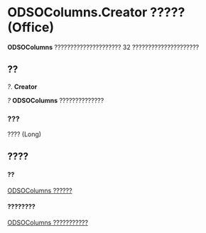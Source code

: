 
# ODSOColumns.Creator ????? (Office)

 **ODSOColumns** ????????????????????? 32 ?????????????????????


## ??

 _?_. **Creator**

 _?_ **ODSOColumns** ??????????????


### ???

???? (Long)


## ????


#### ??


[ODSOColumns ??????](eaac6cd2-45ff-72ea-c9c9-a22f24214756.md)
#### ????????


[ODSOColumns ???????????](http://msdn.microsoft.com/library/acb82ad1-eef7-2b24-38f6-9dbc22228ee5%28Office.15%29.aspx)